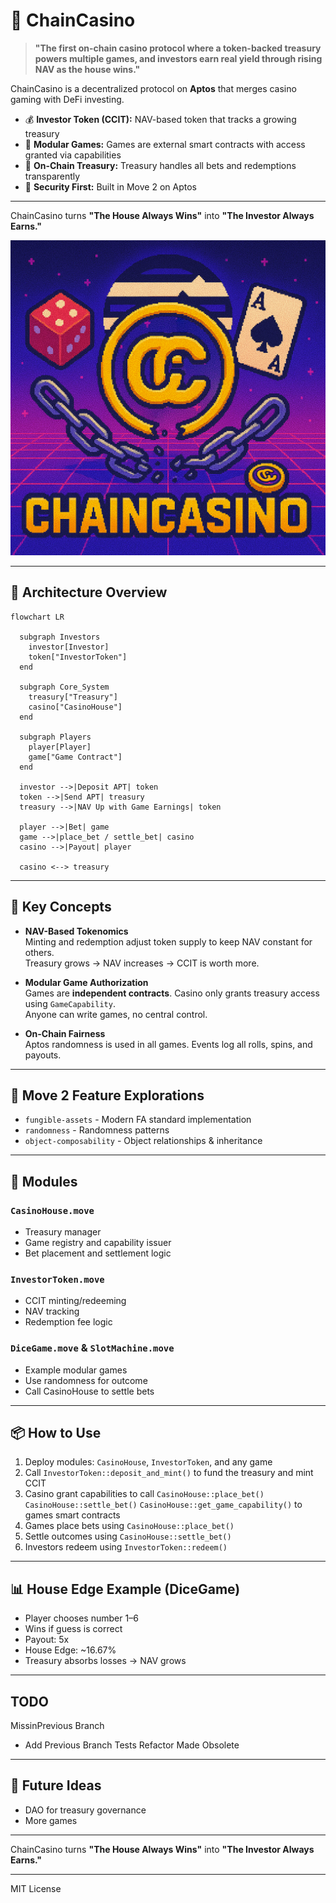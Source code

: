 # 🎰 ChainCasino

> **"The first on-chain casino protocol where a token-backed treasury powers multiple games, and investors earn real yield through rising NAV as the house wins."**

ChainCasino is a decentralized protocol on **Aptos** that merges casino gaming with DeFi investing.

- 💰 **Investor Token (CCIT):** NAV-based token that tracks a growing treasury
- 🎲 **Modular Games:** Games are external smart contracts with access granted via capabilities
- 🏦 **On-Chain Treasury:** Treasury handles all bets and redemptions transparently
- 🔐 **Security First:** Built in Move 2 on Aptos

---

ChainCasino turns **"The House Always Wins"** into **"The Investor Always Earns."**

![ChainCasino Banner](./.github/assets/Banner_Final.jpg)

---

## 📐 Architecture Overview

```mermaid
flowchart LR

  subgraph Investors
    investor[Investor]
    token["InvestorToken"]
  end

  subgraph Core_System
    treasury["Treasury"]
    casino["CasinoHouse"]
  end

  subgraph Players
    player[Player]
    game["Game Contract"]
  end

  investor -->|Deposit APT| token
  token -->|Send APT| treasury
  treasury -->|NAV Up with Game Earnings| token

  player -->|Bet| game
  game -->|place_bet / settle_bet| casino
  casino -->|Payout| player

  casino <--> treasury
```

---

## 🚀 Key Concepts

- **NAV-Based Tokenomics**  
  Minting and redemption adjust token supply to keep NAV constant for others.  
  Treasury grows → NAV increases → CCIT is worth more.

- **Modular Game Authorization**  
  Games are **independent contracts**. Casino only grants treasury access using `GameCapability`.  
  Anyone can write games, no central control.

- **On-Chain Fairness**  
  Aptos randomness is used in all games. Events log all rolls, spins, and payouts.

---

## 🔬 Move 2 Feature Explorations

- `fungible-assets` - Modern FA standard implementation
- `randomness` - Randomness patterns  
- `object-composability` - Object relationships & inheritance

---

## 🔧 Modules

### `CasinoHouse.move`
- Treasury manager
- Game registry and capability issuer
- Bet placement and settlement logic

### `InvestorToken.move`
- CCIT minting/redeeming
- NAV tracking
- Redemption fee logic

### `DiceGame.move` & `SlotMachine.move`
- Example modular games
- Use randomness for outcome
- Call CasinoHouse to settle bets

---

## 📦 How to Use

1. Deploy modules: `CasinoHouse`, `InvestorToken`, and any game
2. Call `InvestorToken::deposit_and_mint()` to fund the treasury and mint CCIT
3. Casino grant capabilities to call `CasinoHouse::place_bet()` `CasinoHouse::settle_bet()` `CasinoHouse::get_game_capability()` to games smart contracts
4. Games place bets using `CasinoHouse::place_bet()`
5. Settle outcomes using `CasinoHouse::settle_bet()`
6. Investors redeem using `InvestorToken::redeem()`

---

## 📊 House Edge Example (DiceGame)

- Player chooses number 1–6  
- Wins if guess is correct  
- Payout: 5x  
- House Edge: ~16.67%  
- Treasury absorbs losses → NAV grows

---

## TODO
MissinPrevious Branch
- Add Previous Branch Tests Refactor Made Obsolete

---

## 🧠 Future Ideas

- DAO for treasury governance
- More games

---

ChainCasino turns **"The House Always Wins"** into **"The Investor Always Earns."**

---

MIT License